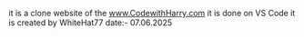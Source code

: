it is a clone website of the www.CodewithHarry.com
it is done on VS Code
it is created by WhiteHat77
date:- 07.06.2025

